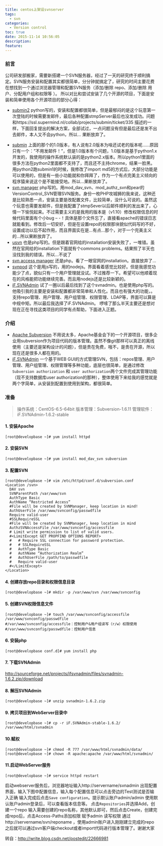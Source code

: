 ```yaml
---
title: centos上架设svnserver
tags:
  - svn
categories:
  - Version control
toc: true
date: 2015-11-14 10:56:05
description: 
feature:
---
```


### 前言
公司研发部搬家，需要新搭建一个SVN服务器，经过了一天的研究终于顺利搞定。SVN服务安装和配置其实都很简单，分分钟就搞定了，研究的时间主要花费在想找到一个通过浏览器管理和配置SVN服务（添加/删除 repo、添加/删除 用户、分配用户组和权限等 ）。
所以对比和尝试安装了几个开源的项目，下面是安装和简单使用各个开源项目的部分心得：

* [submin2](http://supermind.nl/submin/)
python写的，安装和配置都很简单，但是最郁闷的是这个玩意第一次登陆的时候需要发邮件，最后各种配置stmpServer最后也没发成功。问题和https://ssl.supermind.nl/collab/projects/submin/ticket/335 描述的一样，下面回复提出的解决方案，全部试过，一点问题没有但是最后还是发不出去邮件，本人又不会python，所以… 果断放弃了。
<!-- more -->
* [submin](http://supermind.nl/submin/)
上面的那个的1.0版本，有人说有2.0版本为啥还试老的版本呢……原因只有一个：”不用发邮件！”，但是1.0版本有个问题，1.0版本是基于python1.x开发的，我使用的操作系统默认装的是python2.x版本。所以python1里面的很多方法在python2里面都不支持了，而且还不主持chrome，结果一脸黑。用python2跑submin1的时候，我修改了import md5的方式后，大部分功能是可以使用的，但是有一些小功能就和你拜拜了，作为一个有点完美主义倾向的程序猿来说这个是不能接受地。所以…果断放弃了。
* [svn manager](http://svnmanager.sourceforge.net/)
php写的。用mod_dav_svn、mod_authz_svn和pear的VersionControl_SVN管理SVN服务。身份一枚PHP攻城狮的我来说，这种还是比较熟悉一点，安装主要是改配置文件，比较简单，没什么可说的。虽然这个玩意也需要发邮件，但是我配置了stmpSever以后邮件顺利的发出来了，心情一下愉悦起来。不过需要主义的是我用的版本是（v1.10）修改权限信息的时候代码里面有个小bug – -！具体是那个文件忘了，直接看apache的错误日志就能看到。修改后一切安好，但是在设置repo的权限那块貌似代码写的不好，设置成功以后不起作用，而且界面实在是…有点…那个，对于一个完美主义的…所以果断放弃了。
* [usvn](http://www.usvn.info/)
也是php写的。但是跟着官网给的installation安装失败了，一堆错。虽然在官网给的installation下面就有个commons problems。结果照了半天也没找到我的错误。所以…不说了
* [svn access manager](http://www.svn-access-manager.org/)
还是php。看了一眼官网的installation。直接放弃了…
* [svnpod](https://github.com/layerssss/svnpod)
这个是用js写的，用的nodejs。界面看着感觉比较好。但是我感觉功能少了点，貌似只有一个用户管理就没试。不过推荐一下。希望可以他顺着现在的风格能把功能继续完善。而且用nodejs还是比较新颖的。
* [iF.SVNAdmin](http://svnadmin.insanefactory.com/)
试了一圈以后最后找到了这个svnadmin。也是使用php写的。他吸引我的主要是安装和配置都非常简单和人性化。而且也有强大的功能，。支持repo管理、用户管理、用户组管理、权限管理、LDAP等，界面可以算是中规中矩。所以最后我选择了iF.SVNAdmin。
啰嗦了那么半天主要还是想对现在正在寻找这类项目的同学有点帮助，下面进入正题。


### 介绍
* [Apache Subversion](http://subversion.apache.org/)
不用说太多，Apache基金会下的一个开源项目，很多企业用subversion作为项目代码的版本管理。虽然不像git那样可以真正的离线使用（主要还是架构设计的问题），但是贵在免费，哦不，是贵在开源，所以现在还是很多人都在用的。
* [iF.SVNAdmin](http://svnadmin.insanefactory.com/)
一个基于WEB GUI的方式管理SVN，包括：repos管理、用户管理、用户组管理、权限管理等多种功能，底层也很简单，是通过修改`Subversion authorization` 和 `user authorization`两个文件完成其管理功能（现不支持数据库user authorization的那种），整体使用下来给我的感觉就是两个字简单，从安装到配置到使用到架构，都很简单。


### 准备
>操作系统：CentOS-6.5-64bit
版本管理：Subversion-1.6.11
管理软件：iF.SVNAdmin-1.6.2-stable


#### 1. 安装Apache
```
[root@developbase ~]# yum install httpd

```

#### 2. 安装SVN
```
[root@developbase ~]# yum install mod_dav_svn subversion
```

#### 3. 配置SVN
```
[root@developbase ~]# vim /etc/httpd/conf.d/subversion.conf
<Location /svn>
  DAV svn
  SVNParentPath /var/www/svn
  AuthType Basic
  AuthName “Restricted Access”
  #File will be created by SVNManager, keep location in mind!
  AuthUserFile /var/www/svnconfig/passwdfile
  Require valid-user
  #SSLRequireSSL
  #File will be created by SVNManager, keep location in mind
  AuthzSVNAccessFile /var/www/svnconfig/accessfile
  # Limit write permission to list of valid users.
  #<LimitExcept GET PROPFIND OPTIONS REPORT>
  #   # Require SSL connection for password protection.
  #   # SSLRequireSSL
  #   AuthType Basic
  #   AuthName “Authorization Realm”
  #   AuthUserFile /path/to/passwdfile
  #   Require valid-user
  #</LimitExcept>
</Location>
```


#### 4. 创建存放repo目录和权限信息目录
```
[root@developbase ~]# mkdir -p /var/www/svn /var/www/svnconfig

```

#### 5. 创建SVN权限信息文件
```
[root@developbase ~]# touch /var/www/svnconfig/accessfile /var/www/svnconfig/passwdfile
#/var/www/svnconfig/accessfile：控制用户&用户组读写（r/w）权限使用
#/var/www/svnconfig/passwdfile：控制用户信息
```

#### 6. 安装php
```
[root@developbase conf.d]# yum install php

```


#### 7. 下载SVNAdmin
http://sourceforge.net/projects/ifsvnadmin/files/svnadmin-1.6.2.zip/download


#### 8. 解压SVNAdmin
```
[root@developbase ~]# unzip svnadmin-1.6.2.zip
```

#### 9. 拷贝项目到WebServer目录中
```
[root@developbase ~]# cp -r iF.SVNAdmin-stable-1.6.2/ /var/www/html/svnadmin

```

#### 10.赋权
```
[root@developbase ~]# chmod -R 777 /var/www/html/svnadmin/data/
[root@developbase ~]# chown -R apache:apache /var/www/html/svnadmin/

```

#### 11.启动WebServer服务
```
[root@developbase ~]# service httpd restart
```
启动webserver服务后，浏览器地址输入http://servername/svnadmin 出现配置界面，输入下图中配置信息，输入每个配置信息可以点击旁边的Test测试是否输入正确
输入完成后点击`Save configuration`。提示默认账户admin/admin
使用默认账户admin登录后，可以查看版本信息等。
点击`Repositories`并选择Add，创建一个repo
输入需要创建的repo名称，其他默认即可，然后点击Create，创建完成repo后，点击Access-Paths添加权限
赋予admin 读写权限
通过http://servername/svn/reponame ，使用admin账户进入刚刚建立完成的repo
之后就可以通过svn客户端checkout或者import代码进行版本管理了。谢谢大家

转自：http://write.blog.csdn.net/postedit/22666981
